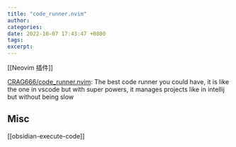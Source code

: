 ```yaml
---
title: "code_runner.nvim"
author: 
categories: 
date: 2022-10-07 17:43:47 +0800
tags: 
excerpt: 
---
```


[[Neovim 插件]]

[CRAG666/code_runner.nvim](https://github.com/CRAG666/code_runner.nvim): The best code runner you could have, it is like the one in vscode but with super powers, it manages projects like in intellij but without being slow





## Misc


[[obsidian-execute-code]]

